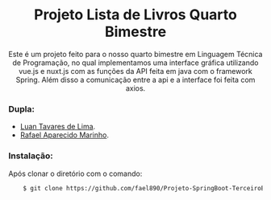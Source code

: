 <h1 align="center"> Projeto Lista de Livros Quarto Bimestre </h1>
<p align="center">Este é um projeto feito para o nosso quarto bimestre em Linguagem Técnica de Programação, no qual implementamos uma interface gráfica utilizando vue.js e nuxt.js com as funções da API feita em java com o framework Spring. Além disso a comunicação entre a api e a interface foi feita com axios.</p>

### Dupla:
* [Luan Tavares de Lima](https://github.com/Tavaress17).
* [Rafael Aparecido Marinho](https://github.com/fael890).

### Instalação:
Após clonar o diretório com o comando:

```bash
    $ git clone https://github.com/fael890/Projeto-SpringBoot-TerceiroBimestre.git
```


